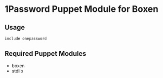 # 1Password Puppet Module for Boxen

## Usage

```puppet
include onepassword
```

## Required Puppet Modules

* boxen
* stdlib
